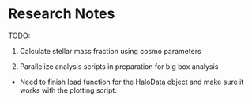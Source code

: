 # Research Notes

TODO:
1) Calculate stellar mass fraction using cosmo parameters


2) Parallelize analysis scripts in preparation for big box analysis

- Need to finish load function for the HaloData object and make sure it works with the plotting script. 